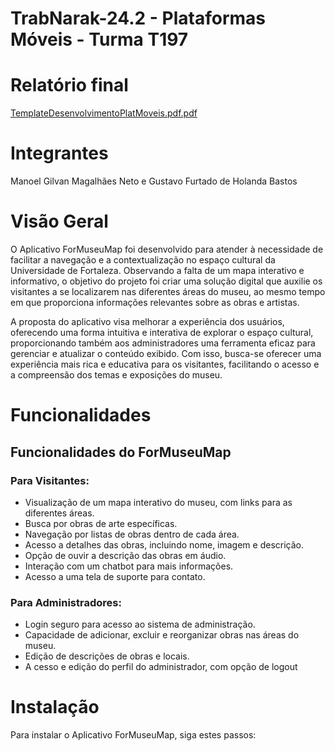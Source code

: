 # TrabNarak-24.2 - Plataformas Móveis - Turma T197

# Relatório final
[TemplateDesenvolvimentoPlatMoveis.pdf.pdf](https://github.com/user-attachments/files/18049938/TemplateDesenvolvimentoPlatMoveis.pdf.pdf)

# Integrantes 


Manoel Gilvan Magalhães Neto e Gustavo Furtado de Holanda Bastos


# Visão Geral

O Aplicativo ForMuseuMap foi desenvolvido para atender à necessidade de facilitar a navegação e a contextualização no espaço cultural da Universidade de Fortaleza. Observando a falta de um mapa interativo e informativo, o objetivo do projeto foi criar uma solução digital que auxilie os visitantes a se localizarem nas diferentes áreas do museu, ao mesmo tempo em que proporciona informações relevantes sobre as obras e artistas.

A proposta do aplicativo visa melhorar a experiência dos usuários, oferecendo uma forma intuitiva e interativa de explorar o espaço cultural, proporcionando também aos administradores uma ferramenta eficaz para gerenciar e atualizar o conteúdo exibido. Com isso, busca-se oferecer uma experiência mais rica e educativa para os visitantes, facilitando o acesso e a compreensão dos temas e exposições do museu.


# Funcionalidades

## Funcionalidades do ForMuseuMap

### Para Visitantes:

- Visualização de um mapa interativo do museu, com links para as diferentes áreas.
- Busca por obras de arte específicas.
- Navegação por listas de obras dentro de cada área.
- Acesso a detalhes das obras, incluindo nome, imagem e descrição.
- Opção de ouvir a descrição das obras em áudio.
- Interação com um chatbot para mais informações.
- Acesso a uma tela de suporte para contato.

### Para Administradores:

- Login seguro para acesso ao sistema de administração.
- Capacidade de adicionar, excluir e reorganizar obras nas áreas do museu.
- Edição de descrições de obras e locais.
- A cesso e edição do perfil do administrador, com opção de logout


# Instalação
Para instalar o Aplicativo ForMuseuMap, siga estes passos:

